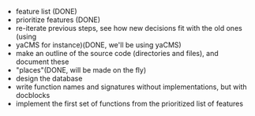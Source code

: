 * feature list (DONE)
* prioritize features (DONE)
* re-iterate previous steps, see how new decisions fit with the old ones (using
* yaCMS for instance)(DONE, we'll be using yaCMS)
* make an outline of the source code (directories and files), and document these
* "places"(DONE, will be made on the fly)
* design the database
* write function names and signatures without implementations, but with docblocks
* implement the first set of functions from the prioritized list of features
